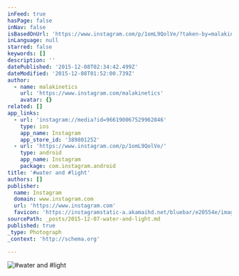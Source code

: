 ```yaml
---
inFeed: true
hasPage: false
inNav: false
isBasedOnUrl: 'https://www.instagram.com/p/1omL9QolVe/?taken-by=malakinetics'
inLanguage: null
starred: false
keywords: []
description: ''
datePublished: '2015-12-08T02:34:42.499Z'
dateModified: '2015-12-08T01:52:00.739Z'
author:
  - name: malakinetics
    url: 'https://www.instagram.com/malakinetics'
    avatar: {}
related: []
app_links:
  - url: 'instagram://media?id=966190067529962846'
    type: ios
    app_name: Instagram
    app_store_id: '389801252'
  - url: 'https://www.instagram.com/p/1omL9QolVe/'
    type: android
    app_name: Instagram
    package: com.instagram.android
title: '#water and #light'
authors: []
publisher:
  name: Instagram
  domain: www.instagram.com
  url: 'https://www.instagram.com'
  favicon: 'https://instagramstatic-a.akamaihd.net/bluebar/e20554e/images/ico/favicon.ico'
sourcePath: _posts/2015-12-07-water-and-light.md
published: true
_type: Photograph
_context: 'http://schema.org'

---
```

![#water and #light](https://s3-us-west-2.amazonaws.com/the-grid-img/p/c36f1ebddfb1a67195bf4a376ae4cd6cfbe315f8.jpg)